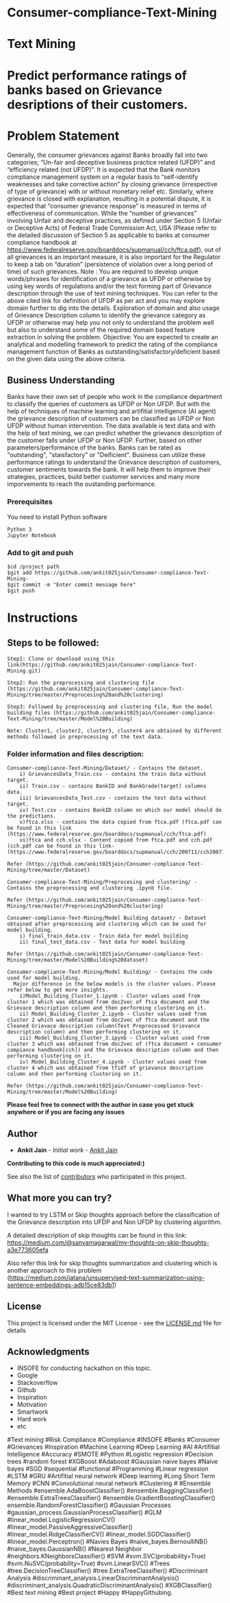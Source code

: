 # Consumer-compliance-Text-Mining

# Text Mining

# Predict performance ratings of banks based on Grievance desriptions of their customers.

# Problem Statement

Generally, the consumer grievances against Banks broadly fall into two categories; “Un-fair and deceptive business practice related (UFDP)” and “efficiency related (not UFDP)”.
It is expected that the Bank monitors compliance management system on a regular basis to “self-identify weaknesses and take corrective action” by closing grievance (irrespective of type of grievance) with or without monetary relief etc. Similarly, where grievance is closed with explanation, resulting in a potential dispute, it is expected that “consumer grievance response” is measured in terms of effectiveness of communication. While the “number of grievances” involving Unfair and deceptive practices, as defined under Section 5 (Unfair or Deceptive Acts) of Federal Trade Commission Act, USA (Please refer to the detailed discussion of Section 5 as applicable to banks at consumer compliance handbook at https://www.federalreserve.gov/boarddocs/supmanual/cch/ftca.pdf), out of all grievances is an important measure, it is also important for the Regulator to keep a tab on “duration” (persistence of violation over a long period of time) of such grievances.
Note : You are required to develop unique words/phrases for identification of a grievance as UFDP or otherwise by using key words of regulations and/or the text forming part of Grievance description through the use of text mining techniques. You can refer to the above cited link for definition of UFDP as per act and you may explore domain further to dig into the details. Exploration of domain and also usage of Grievance Description column to identify the grievance category as UFDP or otherwise may help you not only to understand the problem well but also to understand some of the required domain based feature extraction in solving the problem.
Objective: You are expected to create an analytical and modelling framework to predict the rating of the compliance management function of Banks as outstanding/satisfactory/deficient based on the given data using the above criteria.

## Business Understanding

Banks have their own set of people who work in the compliance department to classify the queries of customers as UFDP or Non UFDP. But with the help of techniques of machine learning and artifitial intelligence (AI agent) the grievance description of customers can be classified as UFDP or Non UFDP without human intervention. The data available is text data and with the help of text mining, we can predict whether the grievance description of the customer falls under UFDP or Non UFDP.
Further, based on other parameters/performance of the banks. Banks can be rated as "outstanding", "staisfactory" or "Deificient".
Business can utilize these performance ratings to understand the Grievance description of customers, customer sentiments towards the bank. It will help them to improve their strategies, practices, build better customer services and many more imporvements to reach the oustanding performance.

### Prerequisites

You need to install Python software

```
Python 3
Jupyter Notebook
```

### Add to git and push

```
$cd /project path
$git add https://github.com/ankit025jain/Consumer-compliance-Text-Mining-
$git commit -m "Enter commit message here"
$git push

```
# Instructions

## Steps to be followed:

```
Step1: Clone or download using this link(https://github.com/ankit025jain/Consumer-compliance-Text-Mining.git)

Step2: Run the preprocessing and clustering file (https://github.com/ankit025jain/Consumer-compliance-Text-Mining/tree/master/Preprocesing%20and%20clustering)

Step3: Followed by preprocessing and clustering file, Run the model building files (https://github.com/ankit025jain/Consumer-compliance-Text-Mining/tree/master/Model%20Building)

Note: Cluster1, cluster2, cluster3, cluster4 are obtained by different methods followed in preprocessing of the text data.
```
### Folder information and files description:

```
Consumer-compliance-Text-Mining/Dataset/ - Contains the dataset. 
    i) GrievancesData_Train.csv - contains the train data without target.
    ii) Train.csv - contains BankID and BankGrade(target) columns data.
    iii) GrievancesData_Test.csv - contains the test data without target.
    iv) Test.csv - contains BankID column on which our model should do the predictions.
    v)ftca.xlsx - contains the data copied from ftca.pdf (ftca.pdf can be found in this link (https://www.federalreserve.gov/boarddocs/supmanual/cch/ftca.pdf)
    vi)ftca and cch.xlsx - Content copied from ftca.pdf and cch.pdf (cch.pdf can be found in this link- (https://www.federalreserve.gov/boarddocs/supmanual/cch/200711/cch200711.pdf)

Refer (https://github.com/ankit025jain/Consumer-compliance-Text-Mining/tree/master/Dataset)

Consumer-compliance-Text-Mining/Preprocesing and clustering/ - Contains the preprocessing and clustering .ipynb file.

Refer (https://github.com/ankit025jain/Consumer-compliance-Text-Mining/tree/master/Preprocesing%20and%20clustering)

Consumer-compliance-Text-Mining/Model Building dataset/ - Dataset obtained after preprocessing and clustering which can be used for model building.
    i) final_train_data.csv - Train data for model building
    ii) final_test_data.csv - Test data for model building

Refer (https://github.com/ankit025jain/Consumer-compliance-Text-Mining/tree/master/Model%20Building%20dataset)

Consumer-compliance-Text-Mining/Model Building/ - Contains the code used for model building.
  Major difference in the below models is the cluster values. Please refer below to get more insights.
    i)Model_Building_Cluster_1.ipynb - Cluster values used from cluster 1 which was obtained from doc2vec of ftca document and the Grievace description column and then performing clustering on it.
    ii) Model_Building_Cluster_2.ipynb - Cluster values used from cluster 2 which was obtained from doc2vec of ftca document and the Cleaned Grievace description column(Text Preprocessed Grievance description column) and then performing clustering on it.
    iii) Model_Building_Cluster_3.ipynb - Cluster values used from cluster 3 which was obtained from doc2vec of (ftca document + consumer compiance handbook[cch]) and the Grievace description column and then performing clustering on it.
    iv) Model_Building_Cluster_4.ipynb - Cluster values used from cluster 4 which was obtained from tfidf of grievance description column and then performing clustering on it.

Refer (https://github.com/ankit025jain/Consumer-compliance-Text-Mining/tree/master/Model%20Building)

```
**Please feel free to connect with the author in case you get stuck anywhere or if you are facing any issues**

## Author

* **Ankit Jain** - *Initial work* - [Ankit Jain](https://github.com/ankit025jain)

**Contributing to this code is much appreciated:)**

See also the list of [contributors](https://github.com/ankit025jain/Consumer-compliance-Text-Mining/graphs/contributors) who participated in this project.

## What more you can try?

I wanted to try LSTM or Skip thoughts approach before the classification of the Grievance description into UFDP and Non UFDP by clustering algorithm.

A detailed description of skip thoughts can be found in this link: https://medium.com/@sanyamagarwal/my-thoughts-on-skip-thoughts-a3e773605efa

Also refer this link for skip thoughts summarization and clustering which is another approach to this problem (https://medium.com/jatana/unsupervised-text-summarization-using-sentence-embeddings-adb15ce83db1)

## License

This project is licensed under the MIT License - see the [LICENSE.md](LICENSE.md) file for details

## Acknowledgments

* INSOFE for conducting hackathon on this topic.
* Google
* Stackoverflow
* Github
* Inspiration
* Motivation
* Smartwork
* Hard work
* etc

#Text mining #Risk Compliance #Compliance #INSOFE #Banks #Consumer #Grievances #Inspiration #Machine Learning #Deep Learning #AI #Artifitial Intelligence #Accuracy #SMOTE #Python #Logistic regression #Decision trees #random forest #XGBoost #Adaboost #Gaussian naive bayes #Naive bayes #SGD #sequential #functional #Programming #Linear regression #LSTM #GRU #Artifitial neural network #Deep learning #Long Short Term Memory #CNN #Convolutional neural network #Clustering # #Ensemble Methods #ensemble.AdaBoostClassifier() #ensemble.BaggingClassifier() #ensemble.ExtraTreesClassifier() #ensemble.GradientBoostingClassifier() ensemble.RandomForestClassifier() #Gaussian Processes #gaussian_process.GaussianProcessClassifier() #GLM #linear_model.LogisticRegressionCV() #linear_model.PassiveAggressiveClassifier() #linear_model.RidgeClassifierCV() #linear_model.SGDClassifier() #linear_model.Perceptron() #Navies Bayes #naive_bayes.BernoulliNB() #naive_bayes.GaussianNB() #Nearest Neighbor #neighbors.KNeighborsClassifier() #SVM #svm.SVC(probability=True) #svm.NuSVC(probability=True) #svm.LinearSVC() #Trees #tree.DecisionTreeClassifier() #tree.ExtraTreeClassifier() #Discriminant Analysis #discriminant_analysis.LinearDiscriminantAnalysis() #discriminant_analysis.QuadraticDiscriminantAnalysis() #XGBClassifier() #Best text mining #Best project #Happy #HappyGithubing.
